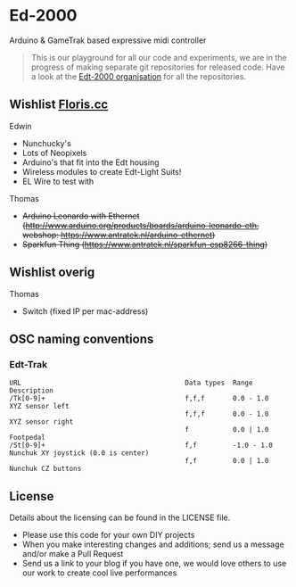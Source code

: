 # Ed-2000
Arduino &amp; GameTrak based expressive midi controller

>This is our playground for all our code and experiments, we are in the progress of making separate git repositories for released code. Have a look at the [Edt-2000 organisation](https://github.com/Edt-2000) for all the repositories.

## Wishlist [Floris.cc](http://www.floris.cc)

Edwin

* Nunchucky's
* Lots of Neopixels
* Arduino's that fit into the Edt housing
* Wireless modules to create Edt-Light Suits!
* EL Wire to test with

Thomas

* ~~Arduino Leonardo with Ethernet (http://www.arduino.org/products/boards/arduino-leonardo-eth, webshop: https://www.antratek.nl/arduino-ethernet)~~
* ~~Sparkfun Thing (https://www.antratek.nl/sparkfun-esp8266-thing)~~

## Wishlist overig

Thomas

* Switch (fixed IP per mac-address)

## OSC naming conventions

### Edt-Trak

```
URL                                         Data types  Range           Description
/Tk[0-9]+                                   f,f,f       0.0 - 1.0       XYZ sensor left
                                            f,f,f       0.0 - 1.0       XYZ sensor right
                                            f           0.0 | 1.0       Footpedal
/St[0-9]+                                   f,f         -1.0 - 1.0      Nunchuk XY joystick (0.0 is center)
                                            f,f         0.0 | 1.0       Nunchuk CZ buttons
```

## License

Details about the licensing can be found in the LICENSE file.

* Please use this code for your own DIY projects
* When you make interesting changes and additions; send us a message and/or make a Pull Request
* Send us a link to your blog if you have one, we would love others to use our work to create cool live performances
